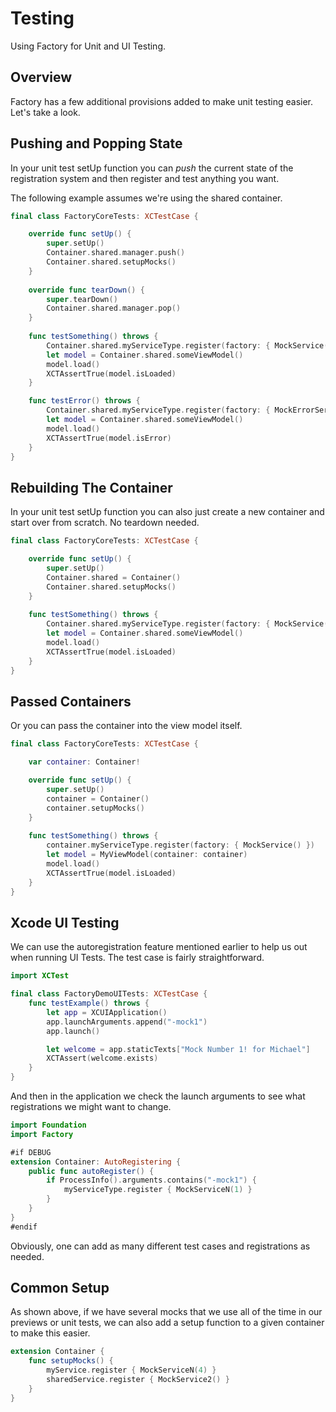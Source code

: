 # Testing

Using Factory for Unit and UI Testing.

## Overview

Factory has a few additional provisions added to make unit testing easier. Let's take a look.

## Pushing and Popping State

In your unit test setUp function you can *push* the current state of the registration system and then register and test anything you want.

The following example assumes we're using the shared container.

```swift
final class FactoryCoreTests: XCTestCase {

    override func setUp() {
        super.setUp()
        Container.shared.manager.push()
        Container.shared.setupMocks()
    }
    
    override func tearDown() {
        super.tearDown()
        Container.shared.manager.pop()
    }
    
    func testSomething() throws {
        Container.shared.myServiceType.register(factory: { MockService() })
        let model = Container.shared.someViewModel()
        model.load()
        XCTAssertTrue(model.isLoaded)
    }

    func testError() throws {
        Container.shared.myServiceType.register(factory: { MockErrorService() })
        let model = Container.shared.someViewModel()
        model.load()
        XCTAssertTrue(model.isError)
    }
}
```
## Rebuilding The Container

In your unit test setUp function you can also just create a new container and start over from scratch. No teardown needed.

```swift
final class FactoryCoreTests: XCTestCase {

    override func setUp() {
        super.setUp()
        Container.shared = Container()
        Container.shared.setupMocks()
    }
    
    func testSomething() throws {
        Container.shared.myServiceType.register(factory: { MockService() })
        let model = Container.shared.someViewModel()
        model.load()
        XCTAssertTrue(model.isLoaded)
    }
}
```

## Passed Containers

Or you can pass the container into the view model itself.

```swift
final class FactoryCoreTests: XCTestCase {

    var container: Container!

    override func setUp() {
        super.setUp()
        container = Container()
        container.setupMocks()
    }
    
    func testSomething() throws {
        container.myServiceType.register(factory: { MockService() })
        let model = MyViewModel(container: container)
        model.load()
        XCTAssertTrue(model.isLoaded)
    }
}
```

## Xcode UI Testing

We can use the autoregistration feature mentioned earlier to help us out when running UI Tests. The test case is fairly straightforward.

```swift
import XCTest

final class FactoryDemoUITests: XCTestCase {
    func testExample() throws {
        let app = XCUIApplication()
        app.launchArguments.append("-mock1")
        app.launch()

        let welcome = app.staticTexts["Mock Number 1! for Michael"]
        XCTAssert(welcome.exists)
    }
}   
```
And then in the application we check the launch arguments to see what registrations we might want to change.
```swift
import Foundation
import Factory

#if DEBUG
extension Container: AutoRegistering {
    public func autoRegister() {
        if ProcessInfo().arguments.contains("-mock1") {
            myServiceType.register { MockServiceN(1) }
        }
    }
}
#endif
```
Obviously, one can add as many different test cases and registrations as needed.

## Common Setup

As shown above, if we have several mocks that we use all of the time in our previews or unit tests, we can also add a setup function to a given container to make this easier.

```swift
extension Container {
    func setupMocks() {
        myService.register { MockServiceN(4) }
        sharedService.register { MockService2() }
    }
}
```
